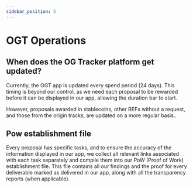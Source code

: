 ```yaml
---
sidebar_position: 5
---
```


# OGT Operations

## **When does the OG Tracker platform get updated?**
Currently, the OGT app is updated every spend period (24 days). This timing is beyond our control, as we need each proposal to be rewarded before it can be displayed in our app, allowing the duration bar to start.

However, proposals awarded in stablecoins, other REFs without a request, and those from the origin tracks, are updated on a more regular basis..

## **Pow establishment file** 
Every proposal has specific tasks, and to ensure the accuracy of the information displayed in our app, we collect all relevant links associated with each task separately and compile them into our PoW (Proof of Work) establishment file. This file contains all our findings and the proof for every deliverable marked as delivered in our app, along with all the transparency reports (when applicable).
